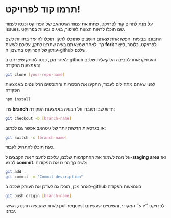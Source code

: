 # תרמו קוד לפרויקט!

על מנת לתרום קוד לפרויקט, פתחו את
<a href="https://github.com/talisraeli/Yeda">עמוד הגיטהאב</a>
של הפרויקט וכנסו לעמוד Issues.
שם תוכלו לראות הצעות לשיפור, באגים ובעיות בפרויקט.

התבוננו בבעיות וחפשו אחת שאתם חושבים שתוכלו לתקן. תוכלו להיעזר בתוויות לשם כך. לאחר שמצאתם בעיה שתרצו לתקן, עליכם לעשות **fork** לפרויקט.
כלומר, ליצור עותק של הפרויקט בחשבון ה-github שלכם.

לאחר מכן, כנסו לעותק שיצרתם ב-github והעתיקו אותו לסביבה הלוקאלית שלכם באמצעות הפקודה:

```bash
git clone [your-repo-name]
```

לפני שאתם מתחילים לעבוד, התקינו את הספריות והתוספים הרלוונטים באמצעות הפקודה

```bash
npm install
```

צרו **branch** חדש שבו תעבדו על הבעיה באמצעות הפקודה:

```bash
git checkout -b [branch-name]
```

או בגרסאות חדשות יותר של גיטהאב אפשר גם לכתוב:

```bash
git switch -c [branch-name]
```

כעת תוכלו להתחיל לעבוד.

על מנת לשמור את ההתקדמות שלכם, עליכם להעביר את הקבצים ל-**staging area** ואז לבצע **commit**. לשם כך הריצו את הפקודות:

<div dir="ltr">

```bash
git add .
git commit -m "Commit description"
```

</div>

לאחר מכן, תוכלו גם לעדכן את העותק שלכם ב-github באמצעות הפקודה

```bash
git push origin [branch-name]
```

לאחר שהבעיה תוקנה, הגישו pull request לפרויקט ״ידע״ המקורי, והשינויים שעשיתם יבחנו.
